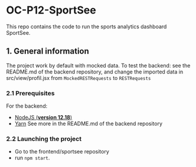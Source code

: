 # OC-P12-SportSee

This repo contains the code to run the sports analytics dashboard SportSee.

## 1. General information

The project work by default with mocked data.
To test the backend: see the README.md of the backend repository,
and change the imported data in src/view/profil.jsx from `MockedRESTRequests` to `RESTRequests`

### 2.1 Prerequisites

For the backend:
- [NodeJS (**version 12.18**)](https://nodejs.org/en/)
- [Yarn](https://yarnpkg.com/)
See more in the README.md of the backend repository
### 2.2 Launching the project

- Go to the frontend/sportsee repository
- run `npm start`.

